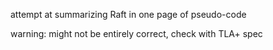 attempt at summarizing Raft in one page of pseudo-code

warning: might not be entirely correct, check with TLA+ spec
